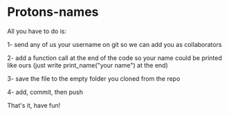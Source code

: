 # Protons-names

All you have to do is:

1- send any of us your username on git so we can add you as collaborators

2- add a function call at the end of the code so your name could be printed like ours (just write print_name("your name") at the end) 

3- save the file to the empty folder you cloned from the repo

4- add, commit, then push

That's it, have fun!
